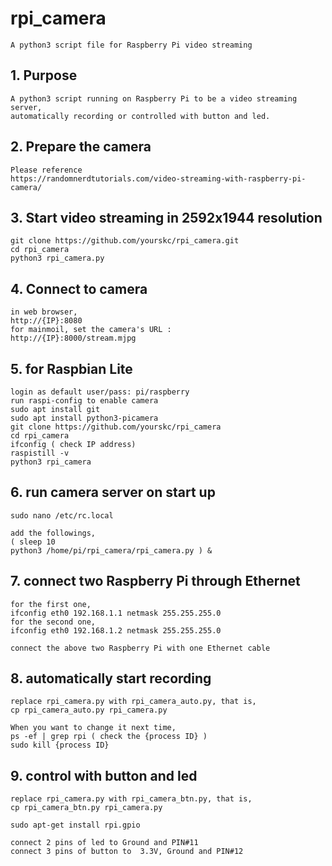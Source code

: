 # rpi_camera

    A python3 script file for Raspberry Pi video streaming

## 1. Purpose

	A python3 script running on Raspberry Pi to be a video streaming server, 
	automatically recording or controlled with button and led.

## 2. Prepare the camera

    Please reference 
	https://randomnerdtutorials.com/video-streaming-with-raspberry-pi-camera/
 
## 3. Start video streaming in 2592x1944 resolution

	git clone https://github.com/yourskc/rpi_camera.git
	cd rpi_camera
	python3 rpi_camera.py

## 4. Connect to camera

    in web browser, 
	http://{IP}:8080 
	for mainmoil, set the camera's URL : 
	http://{IP}:8000/stream.mjpg
	
	 
## 5. for Raspbian Lite

	login as default user/pass: pi/raspberry
	run raspi-config to enable camera
	sudo apt install git
	sudo apt install python3-picamera
	git clone https://github.com/yourskc/rpi_camera
	cd rpi_camera
	ifconfig ( check IP address)
	raspistill -v
	python3 rpi_camera
	 
## 6. run camera server on start up

	sudo nano /etc/rc.local

	add the followings,
	( sleep 10
	python3 /home/pi/rpi_camera/rpi_camera.py ) &

## 7. connect two Raspberry Pi through Ethernet

	for the first one,
	ifconfig eth0 192.168.1.1 netmask 255.255.255.0
	for the second one,
	ifconfig eth0 192.168.1.2 netmask 255.255.255.0

	connect the above two Raspberry Pi with one Ethernet cable

## 8. automatically start recording

	replace rpi_camera.py with rpi_camera_auto.py, that is, 
	cp rpi_camera_auto.py rpi_camera.py

	When you want to change it next time,
	ps -ef | grep rpi ( check the {process ID} )
	sudo kill {process ID}

## 9. control with button and led

	replace rpi_camera.py with rpi_camera_btn.py, that is, 
	cp rpi_camera_btn.py rpi_camera.py	

	sudo apt-get install rpi.gpio
	
	connect 2 pins of led to Ground and PIN#11
	connect 3 pins of button to  3.3V, Ground and PIN#12










	















 

